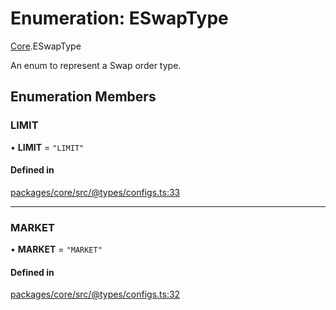 # Enumeration: ESwapType

[Core](../modules/Core.md).ESwapType

An enum to represent a Swap order type.

## Enumeration Members

### LIMIT

• **LIMIT** = ``"LIMIT"``

#### Defined in

[packages/core/src/@types/configs.ts:33](https://github.com/SundaeSwap-finance/sundae-sdk/blob/main/packages/core/src/@types/configs.ts#L33)

___

### MARKET

• **MARKET** = ``"MARKET"``

#### Defined in

[packages/core/src/@types/configs.ts:32](https://github.com/SundaeSwap-finance/sundae-sdk/blob/main/packages/core/src/@types/configs.ts#L32)
